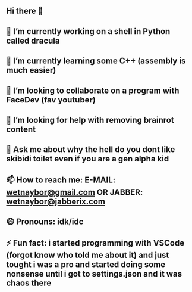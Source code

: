 ## Hi there 👋

<!--
**wetneybor/wetneybor** is a ✨ _special_ ✨ repository because its `README.md` (this file) appears on your GitHub profile.

Here are some ideas to get you started:

- 🔭 I’m currently working on ...
- 🌱 I’m currently learning ...
- 👯 I’m looking to collaborate on ...
- 🤔 I’m looking for help with ...
- 💬 Ask me about ...
- 📫 How to reach me: ...
- 😄 Pronouns: ...
- ⚡ Fun fact: ...
-->
## 🔭 I’m currently working on a shell in Python called dracula
## 🌱 I’m currently learning some C++ (assembly is much easier)
## 👯 I’m looking to collaborate on a program with FaceDev (fav youtuber)
## 🤔 I’m looking for help with removing brainrot content
## 💬 Ask me about why the hell do you dont like skibidi toilet even if you are a gen alpha kid
## 📫 How to reach me: E-MAIL: wetnaybor@gmail.com OR JABBER: wetnaybor@jabberix.com
## 😄 Pronouns: idk/idc
## ⚡ Fun fact: i started programming with VSCode (forgot know who told me about it) and just tought i was a pro and started doing some nonsense until i got to settings.json and it was chaos there
